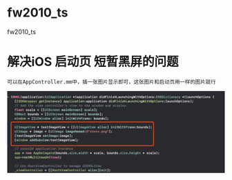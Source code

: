 # fw2010_ts
fw2010_ts


# 解决iOS 启动页 短暂黑屏的问题
    可以在AppController.mm中，插一张图片显示即可，这张图片和启动页用一样的图片就行

![avatar](/mdimgs/1.png)